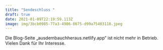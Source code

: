 ```yaml
---
title: "Sendeschluss "
draft: true
date: 2021-01-09T22:19:59.113Z
image: img/3bcb0985-77a3-4986-8675-d99a75403118.jpeg
---
```

Die Blog-Seite „ausdembauchheraus.netlify.app“ ist nicht mehr in Betrieb. Vielen Dank für Ihr Interesse.